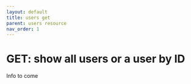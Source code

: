 ```yaml
---
layout: default
title: users get
parent: users resource
nav_order: 1
---
```


# GET: show all users or a user by ID

Info to come
